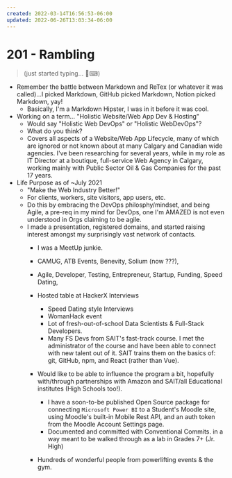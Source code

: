 ```yaml
---
created: 2022-03-14T16:56:53-06:00
updated: 2022-06-26T13:03:34-06:00
---
```

# 201 - Rambling

>  (just started typing... 💩⌨)

- Remember the battle between Markdown and ReTex
  (or whatever it was called)...I picked Markdown,
  GitHub picked Markdown, Notion picked Markdown, yay!
    - Basically, I'm a Markdown Hipster, I was in it before it was cool.
- Working on a term... "Holistic Website/Web App Dev & Hosting"
    - Would say "Holistic Web DevOps" or "Holistic WebDevOps"?
    - What do you think?
    - Covers all aspects of a Website/Web App Lifecycle,
      many of which are ignored or not known about at many
      Calgary and Canadian wide agencies. I've been researching
      for several years, while in my role as IT Director at a 
      boutique, full-service Web Agency in Calgary, working
      mainly with Public Sector Oil & Gas Companies for 
      the past 17 years.
- Life Purpose as of ~July 2021
   - "Make the Web Industry Better!"
   - For clients, workers, site visitors, app users, etc.
   - Do this by embracing the DevOps philosphy/mindset,
     and being Agile, a pre-req in my mind for DevOps,
     one I'm AMAZED is not even understood in Orgs
     claiming to be agile.
   - I made a presentation, registered domains, and
    started raising interest amongst my surprisingly 
    vast network of contacts.
      - I was a MeetUp junkie.
      - CAMUG, ATB Events, Benevity, Solium (now ???),
      - Agile, Developer, Testing, Entrepreneur, Startup,
        Funding, Speed Dating, 
     - Hosted table at HackerX Interviews
        - Speed Dating style Interviews
        - WomanHack event
        - Lot of fresh-out-of-school Data Scientists
          & Full-Stack Developers.
       - Many FS Devs from SAIT's fast-track course.
         I met the administrator of the course and 
         have been able to connect with new talent
         out of it. SAIT trains them on the basics of:
         git, GitHub, npm, and React (rather than Vue).
      - Would like to be able to influence the program a bit, 
         hopefully with/through partnerships with Amazon
         and SAIT/all Educational institutes (High Schools too!).
         - I have a soon-to-be published Open Source
           package for connecting `Microsoft Power BI`
           to a Student's Moodle site, using Moodle's
           built-in Mobile Rest API, and an auth token
           from the Moodle Account Settings page.
         - Documented and committed with Conventional Commits.
           in a way meant to be walked through as a lab in
           Grades 7+ (Jr. High)

     - Hundreds of wonderful people from powerlifting events & the gym.

 
